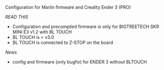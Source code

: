 Configuration for Marlin firmware and Creality Ender 3 (PRO)

*READ THIS*
- Configuration and precompiled firmware is only for BIGTREETECH SKR MINI E3 v1.2 with BL TOUCH
- BL TOUCH is < v3.0
- BL TOUCH is connected to Z-STOP on the board

*News*
- config and firmware (only bugfix) for ENDER 3 without BLTOUCH
